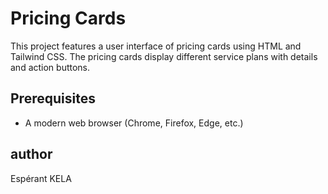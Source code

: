 # Pricing Cards

This project features a user interface of pricing cards using HTML and Tailwind CSS. The pricing cards display different service plans with details and action buttons.

## Prerequisites

- A modern web browser (Chrome, Firefox, Edge, etc.)

## author

Espérant KELA
